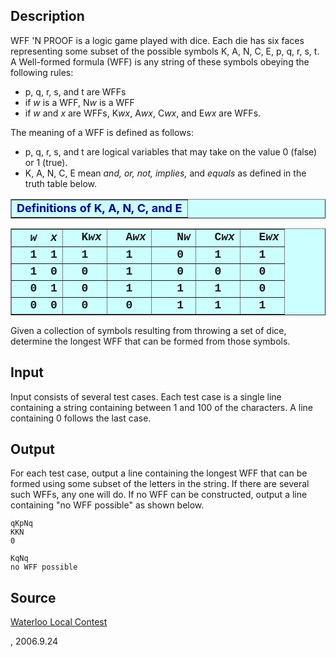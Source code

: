 <h2>Description</h2><p>WFF 'N PROOF is a logic game played with dice. Each die has six faces representing some subset of the possible symbols K, A, N, C, E, p, q, r, s, t. A Well-formed formula (WFF) is any string of these symbols obeying the following rules: </p><ul><li>p, q, r, s, and t are WFFs </li><li>if <i>w</i> is a WFF, N<i>w</i> is a WFF </li><li>if <i>w</i> and <i>x</i> are WFFs, K<i>wx</i>, A<i>wx</i>, C<i>wx</i>, and E<i>wx</i> are WFFs. </li></ul><p>The meaning of a WFF is defined as follows: </p><ul><li>p, q, r, s, and t are logical variables that may take on the value 0 (false) or 1 (true). </li><li>K, A, N, C, E mean <i>and, or, not, implies,</i> and <i>equals</i> as defined in the truth table below. </li></ul><center><table cols="1" width="80%" bgcolor="#ccffff" border="1" id="table1"><tbody><tr><td><center><b><font size="+1" color="#000099">Definitions of K, A, N, C, and E</font></b></center></td></tr></tbody></table><table cols="6" width="80%" bgcolor="#ccffff" border="1" id="table2"><tbody><tr><td>&nbsp;&nbsp;&nbsp;&nbsp; <b><font size="+1" face="Courier New,Courier"><i>w</i>&nbsp; <i>x</i></font></b></td><td><b><font size="+1" face="Courier New,Courier">&nbsp; K<i>wx</i></font></b></td><td><b><font size="+1" face="Courier New,Courier">&nbsp; A<i>wx</i></font></b></td><td><b><font size="+1" face="Courier New,Courier">&nbsp;&nbsp; N<i>w</i></font></b></td><td><b><font size="+1" face="Courier New,Courier">&nbsp; C<i>wx</i></font></b></td><td><b><font size="+1" face="Courier New,Courier">&nbsp; E<i>wx</i></font></b></td></tr><tr><td><b><font size="+1" face="Courier New,Courier">&nbsp; 1&nbsp; 1</font></b></td><td><b><font size="+1" face="Courier New,Courier">&nbsp; 1</font></b></td><td><b><font size="+1" face="Courier New,Courier">&nbsp; 1</font></b></td><td><b><font size="+1" face="Courier New,Courier">&nbsp;&nbsp; 0</font></b></td><td><b><font size="+1" face="Courier New,Courier">&nbsp; 1</font></b></td><td><b><font size="+1" face="Courier New,Courier">&nbsp; 1</font></b></td></tr><tr><td><b><font size="+1" face="Courier New,Courier">&nbsp; 1&nbsp; 0</font></b></td><td><b><font size="+1" face="Courier New,Courier">&nbsp; 0</font></b></td><td><b><font size="+1" face="Courier New,Courier">&nbsp; 1</font></b></td><td><b><font size="+1" face="Courier New,Courier">&nbsp;&nbsp; 0</font></b></td><td><b><font size="+1" face="Courier New,Courier">&nbsp; 0</font></b></td><td><b><font size="+1" face="Courier New,Courier">&nbsp; 0</font></b></td></tr><tr><td><b><font size="+1" face="Courier New,Courier">&nbsp; 0&nbsp; 1</font></b></td><td><b><font size="+1" face="Courier New,Courier">&nbsp; 0</font></b></td><td><b><font size="+1" face="Courier New,Courier">&nbsp; 1</font></b></td><td><b><font size="+1" face="Courier New,Courier">&nbsp;&nbsp; 1</font></b></td><td><b><font size="+1" face="Courier New,Courier">&nbsp; 1</font></b></td><td><b><font size="+1" face="Courier New,Courier">&nbsp; 0</font></b></td></tr><tr><td><b><font size="+1" face="Courier New,Courier">&nbsp; 0&nbsp; 0</font></b></td><td><b><font size="+1" face="Courier New,Courier">&nbsp; 0</font></b></td><td><b><font size="+1" face="Courier New,Courier">&nbsp; 0</font></b></td><td><b><font size="+1" face="Courier New,Courier">&nbsp;&nbsp; 1</font></b></td><td><b><font size="+1" face="Courier New,Courier">&nbsp; 1</font></b></td><td><b><font size="+1" face="Courier New,Courier">&nbsp; 1</font></b></td></tr></tbody></table></center><p></p><p>Given a collection of symbols resulting from throwing a set of dice, determine the longest WFF that can be formed from those symbols. </p><h2>Input</h2><p>Input consists of several test cases. Each test case is a single line containing a string containing between 1 and 100 of the characters. A line containing 0 follows the last case. </p><h2>Output</h2><p>For each test case, output a line containing the longest WFF that can be formed using some subset of the letters in the string. If there are several such WFFs, any one will do. If no WFF can be constructed, output a line containing "no WFF possible" as shown below. </p><pre><code class="language-input1">qKpNq
KKN
0</code></pre><pre><code class="language-output1">KqNq
no WFF possible</code></pre><h2>Source</h2><a href="searchproblem?field=source&amp;key=Waterloo+Local+Contest">Waterloo Local Contest</a><p>, 2006.9.24</p>